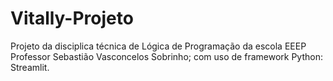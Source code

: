 # Vitally-Projeto
Projeto da disciplica técnica de Lógica de Programação da escola EEEP Professor Sebastião Vasconcelos Sobrinho; com uso de framework Python: Streamlit.
